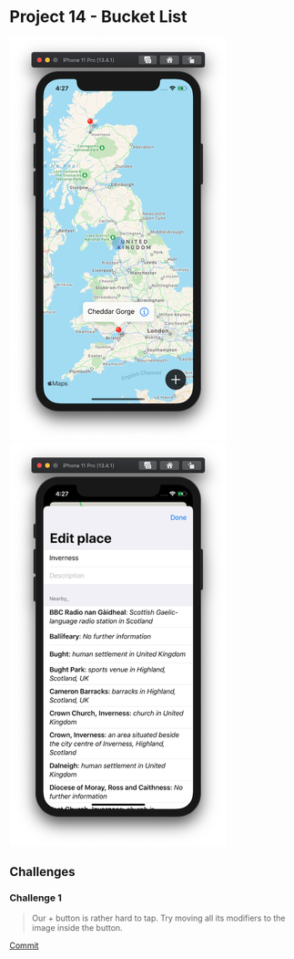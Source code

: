 # Project 14 - Bucket List

![App Screenshot 1](https://raw.githubusercontent.com/usrFri3ndly/100-days-of-swiftui/master/project14/screenshot.png)
![App Screenshot 2](https://raw.githubusercontent.com/usrFri3ndly/100-days-of-swiftui/master/project14/screenshot-edit.png)

## Challenges

### Challenge 1

> Our + button is rather hard to tap. Try moving all its modifiers to the image inside the button.

[Commit](https://github.com/usrFri3ndly/100-days-of-swiftui/commit/00fc6389530fa42bf7fdf06d5e902062477f641a)



